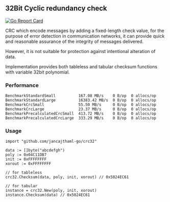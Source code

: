 ## 32Bit Cyclic redundancy check

[![Go Report Card](https://goreportcard.com/badge/jancajthaml-go/crc32)](https://goreportcard.com/report/jancajthaml-go/crc32)

CRC which encode messages by adding a fixed-length check value, for the purpose of error detection in communication networks, it can provide quick and reasonable assurance of the integrity of messages delivered.

However, it is not suitable for protection against intentional alteration of data.

Implementation provides both tableless and tabular checksum functions with variable 32bit polynomial.

### Performance ###

```
BenchmarkStandardSmall          167.08 MB/s    0 B/op  0 allocs/op
BenchmarkStandardLarge          16383.42 MB/s  0 B/op  0 allocs/op
BenchmarkCrcSmall               55.50 MB/s     0 B/op  0 allocs/op
BenchmarkCrcLarge               23.37 MB/s     0 B/op  0 allocs/op
BenchmarkPrecalculatedCrcSmall  413.72 MB/s    0 B/op  0 allocs/op
BenchmarkPrecalculatedCrcLarge  333.29 MB/s    0 B/op  0 allocs/op
```

### Usage ###

```
import "github.com/jancajthaml-go/crc32"

data := []byte("abcdefgh")
poly := 0x04C11DB7
init := 0xFFFFFFFF
xorout := 0xFFFFFFFF

// for tableless
crc32.Checksum(data, poly, init, xorout) // 0x5024EC61

// for tabular
instance = crc32.New(poly, init, xorout)
instance.Checksum(data) // 0x5024EC61
```
